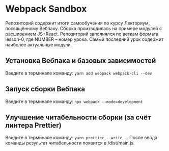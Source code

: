 # Webpack Sandbox
Репозиторий содержит итоги самообучения по курсу Лекториум, посвящённому Вебпаку.
Сборка производилась на примере модулей с расширением JS+React.
Репозиторий заполнялся по веткам формата lesson-0<NUMBER>, где NUMBER – номер урока.
Самый последний урок содержит наиболее актуальные модули.

## Установка Вебпака и базовых зависимостей
Введите в терминале команду: `yarn add webpack webpack-cli --dev`

## Запуск сборки Вебпака
Введите в терминале команду: `npx webpack --mode=development`

## Улучшение читабельности сборки (за счёт линтера Prettier)
Введите в терминале команду: `yarn prettier --write .`. 
После ввода команды результат читабельности появится в /dist/main.js.


